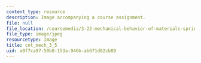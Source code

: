 ```yaml
---
content_type: resource
description: Image accompanying a course assignment.
file: null
file_location: /coursemedia/3-22-mechanical-behavior-of-materials-spring-2008/a0f7ca9750b8153a946bab671d82cb89_cnt_mech_3_5.jpg
file_type: image/jpeg
resourcetype: Image
title: cnt_mech_3_5
uid: a0f7ca97-50b8-153a-946b-ab671d82cb89
---
```

